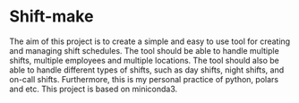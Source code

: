 # Shift-make

The aim of this project is to create a simple and easy to use tool for creating and managing shift schedules. The tool should be able to handle multiple shifts, multiple employees and multiple locations. The tool should also be able to handle different types of shifts, such as day shifts, night shifts, and on-call shifts. 
Furthermore, this is my personal practice of python, polars and etc.
This project is based on miniconda3. 
